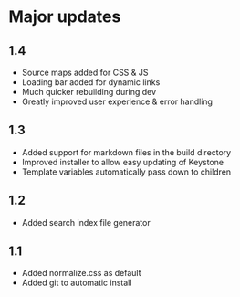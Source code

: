 # Major updates
## 1.4
- Source maps added for CSS & JS
- Loading bar added for dynamic links
- Much quicker rebuilding during dev
- Greatly improved user experience & error handling

## 1.3
- Added support for markdown files in the build directory
- Improved installer to allow easy updating of Keystone
- Template variables automatically pass down to children

## 1.2
- Added search index file generator

## 1.1 
- Added normalize.css as default
- Added git to automatic install